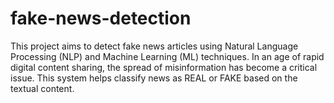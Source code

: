 # fake-news-detection
This project aims to detect fake news articles using Natural Language Processing (NLP) and Machine Learning (ML) techniques. In an age of rapid digital content sharing, the spread of misinformation has become a critical issue. This system helps classify news as REAL or FAKE based on the textual content.
